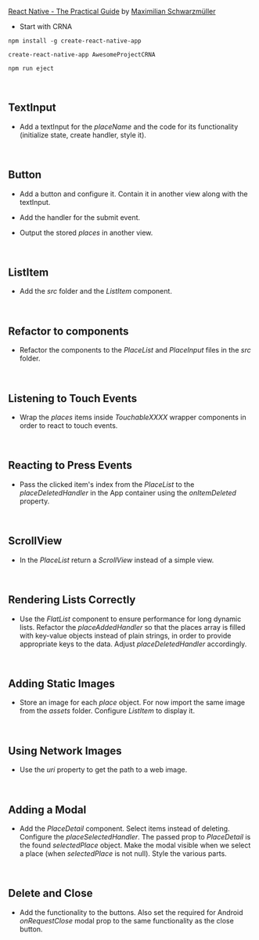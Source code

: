 [React Native - The Practical Guide](https://www.udemy.com/react-native-the-practical-guide/) by [Maximilian Schwarzmüller](https://www.udemy.com/user/maximilian-schwarzmuller/)

* Start with CRNA
```
npm install -g create-react-native-app
```
```
create-react-native-app AwesomeProjectCRNA
```
```
npm run eject
```


&nbsp;
## TextInput

* Add a textInput for the *placeName* and the code for its functionality (initialize state, create handler, style it).



&nbsp;
## Button

* Add a button and configure it. Contain it in another view along with the textInput.

* Add the handler for the submit event.

* Output the stored *places* in another view.



&nbsp;
## ListItem

* Add the *src* folder and the *ListItem* component.



&nbsp;
## Refactor to components

* Refactor the components to the *PlaceList* and *PlaceInput* files in the *src* folder.



&nbsp;
## Listening to Touch Events

* Wrap the *places* items inside *TouchableXXXX* wrapper components in order to react to touch events.



&nbsp;
## Reacting to Press Events

* Pass the clicked item's index from the *PlaceList* to the *placeDeletedHandler* in the App container using the *onItemDeleted* property.



&nbsp;
## ScrollView

* In the *PlaceList* return a *ScrollView* instead of a simple view.


&nbsp;
## Rendering Lists Correctly

* Use the *FlatList* component to ensure performance for long dynamic lists. Refactor the *placeAddedHandler* so that the places array is filled with key-value objects instead of plain strings, in order to provide appropriate keys to the data. Adjust *placeDeletedHandler* accordingly.



&nbsp;
## Adding Static Images

* Store an image for each *place* object. For now import the same image from the *assets* folder. Configure *ListItem* to display it.


&nbsp;
## Using Network Images

* Use the *uri* property to get the path to a web image.


&nbsp;
## Adding a Modal

* Add the *PlaceDetail* component. Select items instead of deleting. Configure the *placeSelectedHandler*. The passed prop to *PlaceDetail* is the found  *selectedPlace* object. Make the modal visible when we select a place (when *selectedPlace* is not null). Style the various parts.


&nbsp;
## Delete and Close

* Add the functionality to the buttons. Also set the required for Android *onRequestClose* modal prop to the same functionality as the close button.
